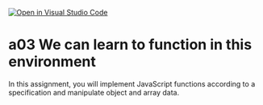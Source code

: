 [![Open in Visual Studio Code](https://classroom.github.com/assets/open-in-vscode-f059dc9a6f8d3a56e377f745f24479a46679e63a5d9fe6f495e02850cd0d8118.svg)](https://classroom.github.com/online_ide?assignment_repo_id=6262724&assignment_repo_type=AssignmentRepo)
# a03 We can learn to function in this environment
In this assignment, you will implement JavaScript functions according to a specification and manipulate object and array data.
